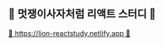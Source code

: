 ## 🦁 멋쟁이사자처럼 리액트 스터디 🦁

[🔗 https://lion-reactstudy.netlify.app 🔗](https://lion-reactstudy.netlify.app)